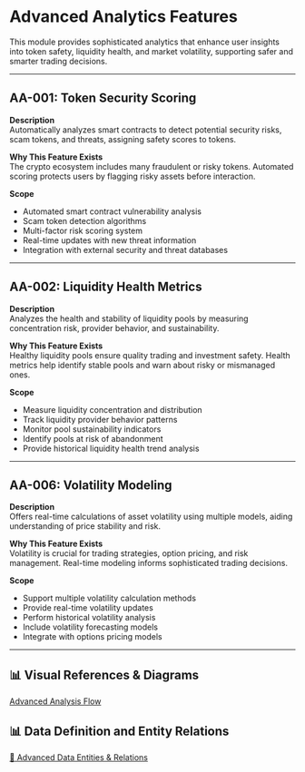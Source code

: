 # Advanced Analytics Features

This module provides sophisticated analytics that enhance user insights into token safety, liquidity health, and market volatility, supporting safer and smarter trading decisions.

---

## AA-001: Token Security Scoring

**Description**  
Automatically analyzes smart contracts to detect potential security risks, scam tokens, and threats, assigning safety scores to tokens.

**Why This Feature Exists**  
The crypto ecosystem includes many fraudulent or risky tokens. Automated scoring protects users by flagging risky assets before interaction.

**Scope**

- Automated smart contract vulnerability analysis
- Scam token detection algorithms
- Multi-factor risk scoring system
- Real-time updates with new threat information
- Integration with external security and threat databases

---

## AA-002: Liquidity Health Metrics

**Description**  
Analyzes the health and stability of liquidity pools by measuring concentration risk, provider behavior, and sustainability.

**Why This Feature Exists**  
Healthy liquidity pools ensure quality trading and investment safety. Health metrics help identify stable pools and warn about risky or mismanaged ones.

**Scope**

- Measure liquidity concentration and distribution
- Track liquidity provider behavior patterns
- Monitor pool sustainability indicators
- Identify pools at risk of abandonment
- Provide historical liquidity health trend analysis

---

## AA-006: Volatility Modeling

**Description**  
Offers real-time calculations of asset volatility using multiple models, aiding understanding of price stability and risk.

**Why This Feature Exists**  
Volatility is crucial for trading strategies, option pricing, and risk management. Real-time modeling informs sophisticated trading decisions.

**Scope**

- Support multiple volatility calculation methods
- Provide real-time volatility updates
- Perform historical volatility analysis
- Include volatility forecasting models
- Integrate with options pricing models

---

## 📊 Visual References & Diagrams

<a href="https://miro.com/app/board/uXjVJbMT7pg=/?moveToWidget=3458764635970491038&cot=10" target="_blank"> Advanced Analysis Flow </a>

## 📊 Data Definition and Entity Relations

<a href="../Data_Defination_Sheet/6-advanced-analytics-features.md" target="_blank">🔗 Advanced Data Entities & Relations</a>
